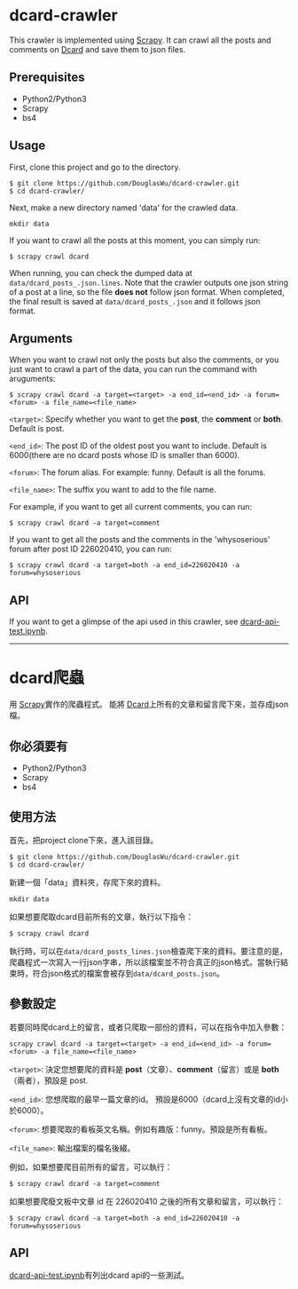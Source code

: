 # dcard-crawler

This crawler is implemented using [Scrapy](https://doc.scrapy.org/en/latest/index.html). It can crawl all the posts and comments on [Dcard](https://www.dcard.tw) and save them to json files.

## Prerequisites
- Python2/Python3
- Scrapy
- bs4

## Usage
First, clone this project and go to the directory.
```
$ git clone https://github.com/DouglasWu/dcard-crawler.git
$ cd dcard-crawler/
```
Next, make a new directory named 'data' for the crawled data.
```
mkdir data
```
If you want to crawl all the posts at this moment, you can simply run:
```
$ scrapy crawl dcard
```
When running, you can check the dumped data at ```data/dcard_posts_.json.lines```. Note that the crawler outputs one json string of a post at a line, so the file **does not** follow json format. When completed, the final result is saved at ```data/dcard_posts_.json``` and it follows json format.

## Arguments
When you want to crawl not only the posts but also the comments, or you just want to crawl a part of the data, you can run the command with aruguments:
```
$ scrapy crawl dcard -a target=<target> -a end_id=<end_id> -a forum=<forum> -a file_name=<file_name>
```
```<target>```: Specify whether you want to get the **post**, the **comment** or **both**. Default is post.

```<end_id>```: The post ID of the oldest post you want to include. Default is 6000(there are no dcard posts whose ID is smaller than 6000).

```<forum>```: The forum alias. For example: funny. Default is all the forums.

```<file_name>```: The suffix you want to add to the file name.

For example, if you want to get all current comments, you can run:
```
$ scrapy crawl dcard -a target=comment
```

If you want to get all the posts and the comments in the 'whysoserious' forum after post ID 226020410, you can run:
```
$ scrapy crawl dcard -a target=both -a end_id=226020410 -a forum=whysoserious
```

## API
If you want to get a glimpse of the api used in this crawler, see [dcard-api-test.ipynb](dcard-api-test.ipynb).

---

# dcard爬蟲

用 [Scrapy](https://doc.scrapy.org/en/latest/index.html)實作的爬蟲程式。 能將 [Dcard](https://www.dcard.tw)上所有的文章和留言爬下來，並存成json檔。

## 你必須要有
- Python2/Python3
- Scrapy
- bs4

## 使用方法
首先，把project clone下來，進入該目錄。
```
$ git clone https://github.com/DouglasWu/dcard-crawler.git
$ cd dcard-crawler/
```
新建一個「data」資料夾，存爬下來的資料。
```
mkdir data
```
如果想要爬取dcard目前所有的文章，執行以下指令：
```
$ scrapy crawl dcard
```
執行時，可以在```data/dcard_posts_lines.json```檢查爬下來的資料。要注意的是，爬蟲程式一次寫入一行json字串，所以該檔案並不符合真正的json格式。當執行結束時，符合json格式的檔案會被存到```data/dcard_posts.json```。

## 參數設定
若要同時爬dcard上的留言，或者只爬取一部份的資料，可以在指令中加入參數：
```
scrapy crawl dcard -a target=<target> -a end_id=<end_id> -a forum=<forum> -a file_name=<file_name>
```
```<target>```: 決定您想要爬的資料是 **post**（文章）、**comment**（留言）或是 **both**（兩者），預設是 post.

```<end_id>```: 您想爬取的最早一篇文章的id。 預設是6000（dcard上沒有文章的id小於6000）。

```<forum>```: 想要爬取的看板英文名稱。例如有趣版：funny。預設是所有看板。

```<file_name>```: 輸出檔案的檔名後綴。

例如，如果想要爬目前所有的留言，可以執行：
```
$ scrapy crawl dcard -a target=comment
```
如果想要爬廢文板中文章 id 在 226020410 之後的所有文章和留言，可以執行：
```
$ scrapy crawl dcard -a target=both -a end_id=226020410 -a forum=whysoserious
```

## API
[dcard-api-test.ipynb](dcard-api-test.ipynb)有列出dcard api的一些測試。
